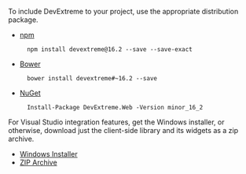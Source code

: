 To include DevExtreme to your project, use the appropriate distribution package. 

- [npm](/concepts/00%20Getting%20Started/01%20Installation/20%20npm%20Package.md '/Documentation/Guide/Getting_Started/Installation/npm_Package/')

        npm install devextreme@16.2 --save --save-exact  

- [Bower](/concepts/00%20Getting%20Started/01%20Installation/15%20Bower%20Package.md '/Documentation/Guide/Getting_Started/Installation/Bower_Package/')

        bower install devextreme#~16.2 --save

- [NuGet](/concepts/00%20Getting%20Started/01%20Installation/10%20NuGet%20Package.md '/Documentation/Guide/Getting_Started/Installation/NuGet_Package/')

        Install-Package DevExtreme.Web -Version minor_16_2

For Visual Studio integration features, get the Windows installer, or otherwise, download just the client-side library and its widgets as a zip archive.


- <a target="_blank" onclick="trackGAEvent('Download Trial', 'Complete', 'Introduction Guide');" href="/Downloading/DevExtremeComplete/">Windows Installer</a>
- <a target="_blank" onclick="trackGAEvent('Download Trial', 'Complete zip', 'Introduction Guide');" href="/Downloading/DevExtremeCompleteZip/">ZIP Archive</a>